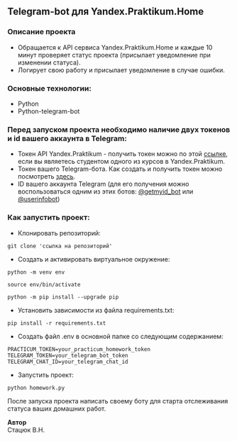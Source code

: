 ## Telegram-bot для Yandex.Praktikum.Home

### Описание проекта
  - Обращается к API сервиса Yandex.Praktikum.Home и каждые 10 минут проверяет
статус проекта (присылает уведомление при изменении статуса).
  - Логирует свою работу и присылает уведомление в случае ошибки.

### Основные технологии:
* Python
* Python-telegram-bot

### Перед запуском проекта необходимо наличие двух токенов и id вашего аккаунта в Telegram:
 - Токен API Yandex.Praktikum - получить токен можно по этой [ссылке](https://oauth.yandex.ru/authorize?response_type=token&client_id=1d0b9dd4d652455a9eb710d450ff456a),
если вы являетесь студентом одного из курсов в Yandex.Praktikum.
 - Токен вашего Telegram-бота.
    Как создать и получить токен можно посмотреть [здесь](https://core.telegram.org/bots).
 - ID вашего аккаунта Telegram (для его получения можно воспользоваться одним
из этих ботов: [@getmyid_bot](https://t.me/getmyid_bot) 
или [@userinfobot](https://telegram.me/userinfobot))

### Как запустить проект:
 -  Клонировать репозиторий:

```
git clone 'ссылка на репозиторий'
```

 -  Cоздать и активировать виртуальное окружение:

```
python -m venv env
```
```
source env/bin/activate
```
```
python -m pip install --upgrade pip
```

 -  Установить зависимости из файла requirements.txt:

```
pip install -r requirements.txt
```

 -  Создать файл .env в основной папке со следующим содержанием:

```
PRACTICUM_TOKEN=your_practicum_homework_token
TELEGRAM_TOKEN=your_telegram_bot_token
TELEGRAM_CHAT_ID=your_telegram_chat_id
```

 -  Запустить проект:

```
python homework.py
```

После запуска проекта написать своему боту для старта отслеживания статуса ваших домашних работ. 

**Автор**  
Стацюк В.Н.
